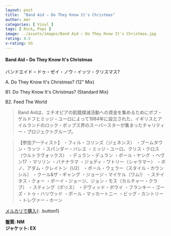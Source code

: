 ```yaml
---
layout: post
title:  "Band Aid – Do They Know It's Christmas"
author: mmr
categories: [ Vinyl ]
tags: [ Rock, Pops ]
image: ../assets/images/Band Aid – Do They Know It's Christmas.jpg
rating: 4.5
v-rating: VG
---
```


#### Band Aid – Do They Know It's Christmas

バンドエイド – ドゥ・ゼイ・ノウ・イッツ・クリスマス?

A. Do They Know It's Christmas? (12" Mix)

B1. Do They Know It's Christmas? (Standard Mix)

B2. Feed The World

> Band Aidは、エチオピアの飢餓撲滅活動への資金を集めるためにボブ・ゲルドフとミッジ・ユーロによって1984年に設立された、イギリスとアイルランドのロック・ポップス界のスーパースターが集まったチャリティー・プロジェクトグループ。

> 【参加アーティスト】
・フィル・コリンズ（ジェネシス）
・ブームタウン・ラッツ
・スパンダー・バレエ
・ミッジ・ユーロ、クリス・クロス（ウルトラヴォックス）
・デュラン・デュラン
・ポール・ヤング
・ヘヴン17
・マリリン
・バナナラマ
・ジョディ・ワトリー（シャラマー）
・ボノ、アダム・クレイトン（U2）
・ポール・ウェラー（スタイル・カウンシル）
・クール&ザ・ギャング
・ジョージ・マイケル（ワム!）
・ステイタス・クォー
・ボーイ・ジョージ、ジョン・モス（カルチャー・クラブ）
・スティング（ポリス）
・デヴィッド・ボウイ
・フランキー・ゴーズ・トゥ・ハリウッド
・ポール・マッカートニー 
・ビッグ・カントリー
・トレヴァー・ホーン

[メルカリで購入](https://jp.mercari.com/item/m97976702543){: .button1}

<div class="mt-4 mb-4 d-flex align-items-center">
<strong class="mr-1">盤質: NM</strong>
</div>
<div class="mt-4 mb-4 d-flex align-items-center">
<strong class="mr-1">ジャケット: EX</strong>
</div>
